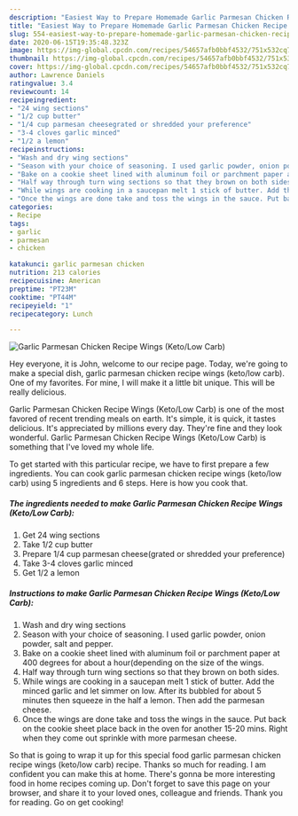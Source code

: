 ```yaml
---
description: "Easiest Way to Prepare Homemade Garlic Parmesan Chicken Recipe Wings (Keto/Low Carb)"
title: "Easiest Way to Prepare Homemade Garlic Parmesan Chicken Recipe Wings (Keto/Low Carb)"
slug: 554-easiest-way-to-prepare-homemade-garlic-parmesan-chicken-recipe-wings-keto-low-carb
date: 2020-06-15T19:35:48.323Z
image: https://img-global.cpcdn.com/recipes/54657afb0bbf4532/751x532cq70/garlic-parmesan-chicken-recipe-wings-ketolow-carb-recipe-main-photo.jpg
thumbnail: https://img-global.cpcdn.com/recipes/54657afb0bbf4532/751x532cq70/garlic-parmesan-chicken-recipe-wings-ketolow-carb-recipe-main-photo.jpg
cover: https://img-global.cpcdn.com/recipes/54657afb0bbf4532/751x532cq70/garlic-parmesan-chicken-recipe-wings-ketolow-carb-recipe-main-photo.jpg
author: Lawrence Daniels
ratingvalue: 3.4
reviewcount: 14
recipeingredient:
- "24 wing sections"
- "1/2 cup butter"
- "1/4 cup parmesan cheesegrated or shredded your preference"
- "3-4 cloves garlic minced"
- "1/2 a lemon"
recipeinstructions:
- "Wash and dry wing sections"
- "Season with your choice of seasoning. I used garlic powder, onion powder, salt and pepper."
- "Bake on a cookie sheet lined with aluminum foil or parchment paper at 400 degrees for about a hour(depending on the size of the wings."
- "Half way through turn wing sections so that they brown on both sides."
- "While wings are cooking in a saucepan melt 1 stick of butter. Add the minced garlic and let simmer on low. After its bubbled for about 5 minutes then squeeze in the half a lemon. Then add the parmesan cheese."
- "Once the wings are done take and toss the wings in the sauce. Put back on the cookie sheet place back in the oven for another 15-20 mins. Right when they come out sprinkle with more parmesan cheese."
categories:
- Recipe
tags:
- garlic
- parmesan
- chicken

katakunci: garlic parmesan chicken 
nutrition: 213 calories
recipecuisine: American
preptime: "PT23M"
cooktime: "PT44M"
recipeyield: "1"
recipecategory: Lunch

---
```



![Garlic Parmesan Chicken Recipe Wings (Keto/Low Carb)](https://img-global.cpcdn.com/recipes/54657afb0bbf4532/751x532cq70/garlic-parmesan-chicken-recipe-wings-ketolow-carb-recipe-main-photo.jpg)

Hey everyone, it is John, welcome to our recipe page. Today, we're going to make a special dish, garlic parmesan chicken recipe wings (keto/low carb). One of my favorites. For mine, I will make it a little bit unique. This will be really delicious.

Garlic Parmesan Chicken Recipe Wings (Keto/Low Carb) is one of the most favored of recent trending meals on earth. It's simple, it is quick, it tastes delicious. It's appreciated by millions every day. They're fine and they look wonderful. Garlic Parmesan Chicken Recipe Wings (Keto/Low Carb) is something that I've loved my whole life.




To get started with this particular recipe, we have to first prepare a few ingredients. You can cook garlic parmesan chicken recipe wings (keto/low carb) using 5 ingredients and 6 steps. Here is how you cook that.

<!--inarticleads1-->

##### The ingredients needed to make Garlic Parmesan Chicken Recipe Wings (Keto/Low Carb):

1. Get 24 wing sections
1. Take 1/2 cup butter
1. Prepare 1/4 cup parmesan cheese(grated or shredded your preference)
1. Take 3-4 cloves garlic minced
1. Get 1/2 a lemon




<!--inarticleads2-->

##### Instructions to make Garlic Parmesan Chicken Recipe Wings (Keto/Low Carb):

1. Wash and dry wing sections
1. Season with your choice of seasoning. I used garlic powder, onion powder, salt and pepper.
1. Bake on a cookie sheet lined with aluminum foil or parchment paper at 400 degrees for about a hour(depending on the size of the wings.
1. Half way through turn wing sections so that they brown on both sides.
1. While wings are cooking in a saucepan melt 1 stick of butter. Add the minced garlic and let simmer on low. After its bubbled for about 5 minutes then squeeze in the half a lemon. Then add the parmesan cheese.
1. Once the wings are done take and toss the wings in the sauce. Put back on the cookie sheet place back in the oven for another 15-20 mins. Right when they come out sprinkle with more parmesan cheese.




So that is going to wrap it up for this special food garlic parmesan chicken recipe wings (keto/low carb) recipe. Thanks so much for reading. I am confident you can make this at home. There's gonna be more interesting food in home recipes coming up. Don't forget to save this page on your browser, and share it to your loved ones, colleague and friends. Thank you for reading. Go on get cooking!

